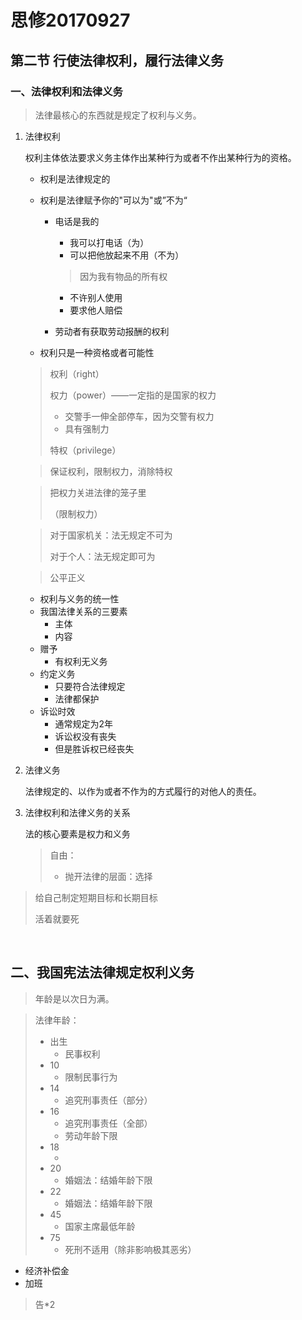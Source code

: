 # 思修20170927

## 第二节 行使法律权利，履行法律义务

### 一、法律权利和法律义务

> 法律最核心的东西就是规定了权利与义务。

1. 法律权利

   权利主体依法要求义务主体作出某种行为或者不作出某种行为的资格。

   - 权利是法律规定的

   - 权利是法律赋予你的"可以为"或”不为“

     - 电话是我的

       - 我可以打电话（为）
       - 可以把他放起来不用（不为）

       > 因为我有物品的所有权

       - 不许别人使用
       - 要求他人赔偿

     - 劳动者有获取劳动报酬的权利

   - 权利只是一种资格或者可能性

   > 权利（right）
   >
   > 权力（power）——一定指的是国家的权力
   >
   > - 交警手一伸全部停车，因为交警有权力
   > - 具有强制力
   >
   > 特权（privilege）

   > 保证权利，限制权力，消除特权

   > 把权力关进法律的笼子里
   >
   > （限制权力）

   > 对于国家机关：法无规定不可为
   >
   > 对于个人：法无规定即可为

   > 公平正义

   - 权利与义务的统一性
   - 我国法律关系的三要素
     - 主体
     - 内容
   - 赠予
     - 有权利无义务
   - 约定义务
     - 只要符合法律规定
     - 法律都保护
   - 诉讼时效
     -  通常规定为2年
     -  诉讼权没有丧失
     -  但是胜诉权已经丧失

2. 法律义务

   法律规定的、以作为或者不作为的方式履行的对他人的责任。

3. 法律权利和法律义务的关系

   法的核心要素是权力和义务

   > 自由：
   >
   > - 抛开法律的层面：选择

> 给自己制定短期目标和长期目标
>
> 活着就要死

​	



## 二、我国宪法法律规定权利义务

> 年龄是以次日为满。

> 法律年龄：
>
> - 出生
>   - 民事权利
> - 10
>   - 限制民事行为
> - 14
>   - 追究刑事责任（部分）
> - 16
>   - 追究刑事责任（全部）
>   - 劳动年龄下限
> - 18
>   - ​
> - 20
>   - 婚姻法：结婚年龄下限
> - 22
>   - 婚姻法：结婚年龄下限
> - 45
>   - 国家主席最低年龄
> - 75
>   - 死刑不适用（除非影响极其恶劣）

- 经济补偿金
- 加班

> 告*2

